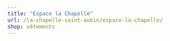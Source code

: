 ```yaml
---
title: "Espace la Chapelle"
url: /la-chapelle-saint-aubin/espace-la-chapelle/
shop: vêtements
---
```

